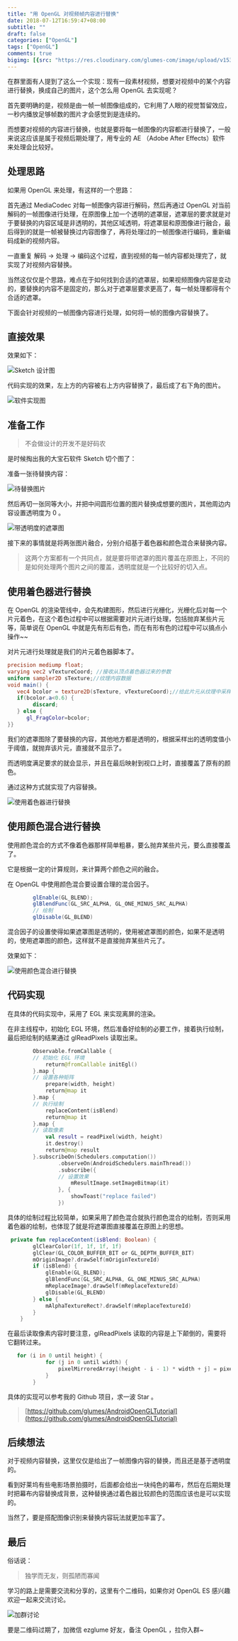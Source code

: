 ```yaml
---
title: "用 OpenGL 对视频帧内容进行替换"
date: 2018-07-12T16:59:47+08:00
subtitle: ""
draft: false
categories: ["OpenGL"]
tags: ["OpenGL"]
comments: true
bigimg: [{src: "https://res.cloudinary.com/glumes-com/image/upload/v1531388956/code/sunset-boat-sea-ship-37730.jpg", desc: "ship"}]
---
```


在群里面有人提到了这么一个实现：现有一段素材视频，想要对视频中的某个内容进行替换，换成自己的图片，这个怎么用 OpenGL 去实现呢？

<!--more-->

首先要明确的是，视频是由一帧一帧图像组成的，它利用了人眼的视觉暂留效应，一秒内播放足够帧数的图片才会感觉到是连续的。

而想要对视频的内容进行替换，也就是要将每一帧图像的内容都进行替换了，一般来说这应该是属于视频后期处理了，用专业的 AE （Adobe After Effects）软件来处理会比较好。

## 处理思路

如果用 OpenGL 来处理，有这样的一个思路：

首先通过 MediaCodec 对每一帧图像内容进行解码，然后再通过 OpenGL 对当前解码的一帧图像进行处理，在原图像上加一个透明的遮罩层，遮罩层的要求就是对于要替换的内容区域是非透明的，其他区域透明，将遮罩层和原图像进行融合，最后得到的就是一帧被替换过内容图像了，再将处理过的一帧图像进行编码，重新编码成新的视频内容。

一直重复 解码 -> 处理 -> 编码这个过程，直到视频的每一帧内容都处理完了，就实现了对视频内容替换。

当然这仅仅是个思路，难点在于如何找到合适的遮罩层，如果视频图像内容是变动的，要替换的内容不是固定的，那么对于遮罩层要求更高了，每一帧处理都得有个合适的遮罩。

下面会针对视频的一帧图像内容进行处理，如何将一帧的图像内容替换了。

## 直接效果

效果如下：


![Sketch 设计图](https://res.cloudinary.com/glumes-com/image/upload/v1531377132/code/frame_replace.png)

代码实现的效果，左上方的内容被右上方内容替换了，最后成了右下角的图片。

![软件实现图](https://res.cloudinary.com/glumes-com/image/upload/c_scale,h_600/v1531384765/code/WechatIMG57.jpg)


## 准备工作

> 不会做设计的开发不是好码农

是时候掏出我的大宝石软件 Sketch 切个图了：

准备一张待替换内容：

![待替换图片](https://res.cloudinary.com/glumes-com/image/upload/c_scale,h_600/v1531377368/code/replace_origin.png)


然后再切一张同等大小，并把中间圆形位置的图片替换成想要的图片，其他周边内容设置透明度为 0 。

![带透明度的遮罩图](https://res.cloudinary.com/glumes-com/image/upload/c_scale,h_600/v1531377364/code/replace_shape.png)

接下来的事情就是将两张图片融合，分别介绍基于着色器和颜色混合来替换内容。

> 这两个方案都有一个共同点，就是要将带遮罩的图片覆盖在原图上，不同的是如何处理两个图片之间的覆盖，透明度就是一个比较好的切入点。

## 使用着色器进行替换


在 OpenGL 的渲染管线中，会先构建图形，然后进行光栅化，光栅化后对每一个片元着色，在这个着色过程中可以根据需要对片元进行处理，包括抛弃某些片元等，简单说在 OpenGL 中就是先有形后有色，而在有形有色的过程中可以搞点小操作~~

对片元进行处理就是我们的片元着色器脚本了。

```glsl
precision mediump float;
varying vec2 vTextureCoord; //接收从顶点着色器过来的参数
uniform sampler2D sTexture;//纹理内容数据
void main() { 
   vec4 bcolor = texture2D(sTexture, vTextureCoord);//给此片元从纹理中采样出颜色值 
   if(bcolor.a<0.6) {
   		discard;
   } else {
      gl_FragColor=bcolor;
}}
```
我们的遮罩图除了要替换的内容，其他地方都是透明的，根据采样出的透明度值小于阈值，就抛弃该片元，直接就不显示了。

而透明度满足要求的就会显示，并且在最后映射到视口上时，直接覆盖了原有的颜色。

通过这种方式就实现了内容替换。

![使用着色器进行替换](https://res.cloudinary.com/glumes-com/image/upload/v1531384608/code/glsl_replace_content.gif)


## 使用颜色混合进行替换

使用颜色混合的方式不像着色器那样简单粗暴，要么抛弃某些片元，要么直接覆盖了。

它是根据一定的计算规则，来计算两个颜色之间的融合。

在 OpenGL 中使用颜色混合要设置合理的混合因子。

```java
        glEnable(GL_BLEND);
        glBlendFunc(GL_SRC_ALPHA, GL_ONE_MINUS_SRC_ALPHA)
        // 绘制
        glDisable(GL_BLEND)
```

混合因子的设置使得如果遮罩图是透明的，使用被遮罩图的颜色，如果不是透明的，使用遮罩图的颜色，这样就不是直接抛弃某些片元了。

效果如下：


![使用颜色混合进行替换](https://res.cloudinary.com/glumes-com/image/upload/v1531384608/code/blend_replace_content.gif)

## 代码实现

在具体的代码实现中，采用了 EGL 来实现离屏的渲染。

在非主线程中，初始化 EGL 环境，然后准备好绘制的必要工作，接着执行绘制，最后把绘制的结果通过 glReadPixels 读取出来。

```kotlin
        Observable.fromCallable {
        // 初始化 EGL 环境
            return@fromCallable initEgl()
        }.map {
        // 设置各种矩阵
            prepare(width, height)
            return@map it
        }.map {
        // 执行绘制
            replaceContent(isBlend)
            return@map it
        }.map {
        // 读取像素
            val result = readPixel(width, height)
            it.destroy()
            return@map result
        }.subscribeOn(Schedulers.computation())
                .observeOn(AndroidSchedulers.mainThread())
                .subscribe({
                // 设置效果
                    mResultImage.setImageBitmap(it)
                }, {
                    showToast("replace failed")
                })
```


具体的绘制过程比较简单，如果采用了颜色混合就执行颜色混合的绘制，否则采用着色器的绘制，也体现了就是将遮罩图直接覆盖在原图上的思想。

```kotlin
 private fun replaceContent(isBlend: Boolean) {
        glClearColor(1f, 1f, 1f, 1f)
        glClear(GL_COLOR_BUFFER_BIT or GL_DEPTH_BUFFER_BIT)
        mOriginImage?.drawSelf(mOriginTextureId)
        if (isBlend) {
            glEnable(GL_BLEND);
            glBlendFunc(GL_SRC_ALPHA, GL_ONE_MINUS_SRC_ALPHA)
            mReplaceImage?.drawSelf(mReplaceTextureId)
            glDisable(GL_BLEND)
        } else {
            mAlphaTextureRect?.drawSelf(mReplaceTextureId)
        }
    }
```

在最后读取像素内容时要注意，glReadPixels 读取的内容是上下颠倒的，需要将它翻转过来。

```glsl
   for (i in 0 until height) {
            for (j in 0 until width) {
                pixelMirroredArray[(height - i - 1) * width + j] = pixelArray[i * width + j]
            }
        }
```

具体的实现可以参考我的 Github 项目，求一波 Star 。

> [https://github.com/glumes/AndroidOpenGLTutorial](https://github.com/glumes/AndroidOpenGLTutorial)


## 后续想法

对于视频内容替换，这里仅仅是给出了一帧图像内容的替换，而且还是基于透明度的。

看到好莱坞有些电影场景拍摄时，后面都会给出一块纯色的幕布，然后在后期处理时把幕布内容替换成背景，这种替换通过着色器比较颜色的范围应该也是可以实现的。

当然了，要是搭配图像识别来替换内容玩法就更加丰富了。


## 最后

俗话说：

> 独学而无友，则孤陋而寡闻

学习的路上是需要交流和分享的，这里有个二维码，如果你对 OpenGL ES 感兴趣欢迎一起来交流讨论。

![加群讨论](https://res.cloudinary.com/glumes-com/image/upload/v1531382740/code/WechatIMG432.jpg)

要是二维码过期了，加微信 ezglume 好友，备注 OpenGL ，拉你入群~


